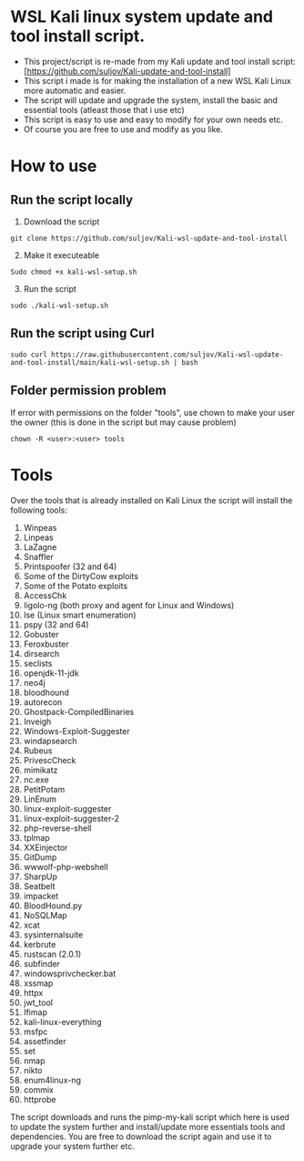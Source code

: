 # WSL Kali linux system update and tool install script. 

* This project/script is re-made from my Kali update and tool install script: [https://github.com/suljov/Kali-update-and-tool-install] 
* This script i made is for making the installation of a new WSL Kali Linux more automatic and easier. 
* The script will update and upgrade the system, install the basic and essential tools (atleast those that i use etc)
* This script is easy to use and easy to modify for your own needs etc. 
* Of course you are free to use and modify as you like. 





# How to use
## Run the script locally

1. Download the script
```
git clone https://github.com/suljov/Kali-wsl-update-and-tool-install
```

2. Make it executeable
```
Sudo chmod +x kali-wsl-setup.sh
```

3. Run the script
```
sudo ./kali-wsl-setup.sh
```

## Run the script using Curl
```
sudo curl https://raw.githubusercontent.com/suljov/Kali-wsl-update-and-tool-install/main/kali-wsl-setup.sh | bash
```


## Folder permission problem
If error with permissions on the folder "tools", use chown to make your user the owner (this is done in the script but may cause problem) 
```
chown -R <user>:<user> tools
```



# Tools
Over the tools that is already installed on Kali Linux the script will install the following tools:

1. Winpeas
2. Linpeas
3. LaZagne
4. Snaffler
5. Printspoofer (32 and 64)
6. Some of the DirtyCow exploits
7. Some of the Potato exploits
8. AccessChk
9. ligolo-ng (both proxy and agent for Linux and Windows)
10. lse (Linux smart enumeration)
11. pspy (32 and 64)
12. Gobuster
13. Feroxbuster
14. dirsearch
15. seclists
16. openjdk-11-jdk
17. neo4j
18. bloodhound
19. autorecon
20. Ghostpack-CompiledBinaries
21. Inveigh
22. Windows-Exploit-Suggester
23. windapsearch
24. Rubeus
25. PrivescCheck
26. mimikatz
27. nc.exe
28. PetitPotam
29. LinEnum
30. linux-exploit-suggester
31. linux-exploit-suggester-2
32. php-reverse-shell
33. tplmap
34. XXEinjector
35. GitDump
36. wwwolf-php-webshell
37. SharpUp
38. Seatbelt
39. impacket
40. BloodHound.py
41. NoSQLMap
42. xcat
43. sysinternalsuite
44. kerbrute
45. rustscan (2.0.1)
46. subfinder
47. windowsprivchecker.bat
48. xssmap
49. httpx
50. jwt_tool
51. lfimap
52. kali-linux-everything
53. msfpc
54. assetfinder
55. set
56. nmap
57. nikto
58. enum4linux-ng
59. commix
60. httprobe

The script downloads and runs the pimp-my-kali script which here is used to update the system further and install/update more essentials tools and dependencies. 
You are free to download the script again and use it to upgrade your system further etc. 



